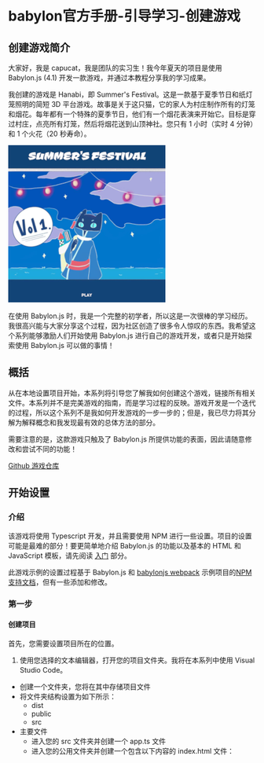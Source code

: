 # babylon官方手册-引导学习-创建游戏
## 创建游戏简介
大家好，我是 capucat，我是团队的实习生！我今年夏天的项目是使用 Babylon.js (4.1) 开发一款游戏，并通过本教程分享我的学习成果。

我创建的游戏是 Hanabi，即 Summer's Festival。这是一款基于夏季节日和纸灯笼照明的简短 3D 平台游戏。故事是关于这只猫，它的家人为村庄制作所有的灯笼和烟花。每年都有一个特殊的夏季节日，他们有一个烟花表演来开始它。目标是穿过村庄，点亮所有灯笼，然后将烟花送到山顶神社。您只有 1 小时（实时 4 分钟）和 1 个火花（20 秒寿命）。

![](./pic/startscreen.png)

在使用 Babylon.js 时，我是一个完整的初学者，所以这是一次很棒的学习经历。我很高兴能与大家分享这个过程，因为社区创造了很多令人惊叹的东西。我希望这个系列能够激励人们开始使用 Babylon.js 进行自己的游戏开发，或者只是开始探索使用 Babylon.js 可以做的事情！
## 概括
从在本地设置项目开始，本系列将引导您了解我如何创建这个游戏，链接所有相关文件。本系列并不是完美游戏的指南，而是学习过程的反映。游戏开发是一个迭代的过程，所以这个系列不是我如何开发游戏的一步一步的；但是，我已尽力将其分解为解释概念和我发现最有效的总体方法的部分。

需要注意的是，这款游戏只触及了 Babylon.js 所提供功能的表面，因此请随意修改和尝试不同的功能！

[Github 游戏仓库](https://github.com/BabylonJS/SummerFestival)
## 开始设置
### 介绍
该游戏将使用 Typescript 开发，并且需要使用 NPM 进行一些设置。项目的设置可能是最难的部分！要更简单地介绍 Babylon.js 的功能以及基本的 HTML 和 JavaScript 模板，请先阅读 [入门](https://doc.babylonjs.com/start) 部分。

此游戏示例的设置过程基于 Babylon.js 和 [babylonjs webpack](https://github.com/RaananW/babylonjs-webpack-es6) 示例项目的[NPM 支持文档](https://doc.babylonjs.com/divingDeeper/developWithBjs/npmSupport)，但有一些添加和修改。
### 第一步
#### 创建项目
首先，您需要设置项目所在的位置。

1. 使用您选择的文本编辑器，打开您的项目文件夹。我将在本系列中使用 Visual Studio Code。
- 创建一个文件夹，您将在其中存储项目文件
- 将文件夹结构设置为如下所示：
	- dist
	- public
	- src
- 主要文件
	- 进入您的 src 文件夹并创建一个 app.ts 文件
	- 进入您的公用文件夹并创建一个包含以下内容的 index.html 文件：



